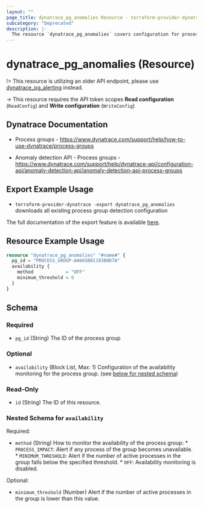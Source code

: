 ```yaml
---
layout: ""
page_title: dynatrace_pg_anomalies Resource - terraform-provider-dynatrace"
subcategory: "Deprecated"
description: |-
  The resource `dynatrace_pg_anomalies` covers configuration for process group anomaly detection
---
```


# dynatrace_pg_anomalies (Resource)

!> This resource is utilizing an older API endpoint, please use [dynatrace_pg_alerting](https://registry.terraform.io/providers/dynatrace-oss/dynatrace/latest/docs/resources/pg_alerting) instead.

-> This resource requires the API token scopes **Read configuration** (`ReadConfig`) and **Write configuration** (`WriteConfig`)

## Dynatrace Documentation

- Process groups - https://www.dynatrace.com/support/help/how-to-use-dynatrace/process-groups 

- Anomaly detection API - Process groups - https://www.dynatrace.com/support/help/dynatrace-api/configuration-api/anomaly-detection-api/anomaly-detection-api-process-groups

## Export Example Usage

- `terraform-provider-dynatrace -export dynatrace_pg_anomalies` downloads all existing process group detection configuration

The full documentation of the export feature is available [here](https://registry.terraform.io/providers/dynatrace-oss/dynatrace/latest/docs/guides/export-v2).

## Resource Example Usage

```terraform
resource "dynatrace_pg_anomalies" "#name#" {
  pg_id = "PROCESS_GROUP-AA665B81183B0D7A"
  availability {
    method            = "OFF"
    minimum_threshold = 0
  }
}
```

<!-- schema generated by tfplugindocs -->
## Schema

### Required

- `pg_id` (String) The ID of the process group

### Optional

- `availability` (Block List, Max: 1) Configuration of the availability monitoring for the process group. (see [below for nested schema](#nestedblock--availability))

### Read-Only

- `id` (String) The ID of this resource.

<a id="nestedblock--availability"></a>
### Nested Schema for `availability`

Required:

- `method` (String) How to monitor the availability of the process group:  * `PROCESS_IMPACT`: Alert if any process of the group becomes unavailable.  * `MINIMUM_THRESHOLD`: Alert if the number of active processes in the group falls below the specified threshold.  * `OFF`: Availability monitoring is disabled.

Optional:

- `minimum_threshold` (Number) Alert if the number of active processes in the group is lower than this value.